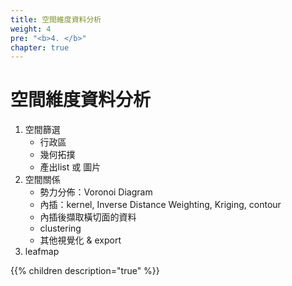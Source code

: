 ```yaml
---
title: 空間維度資料分析
weight: 4
pre: "<b>4. </b>"
chapter: true
---
```


# 空間維度資料分析


1. 空間篩選
    - 行政區
    - 幾何拓撲
    - 產出list 或 圖片
2. 空間關係
    - 勢力分佈：Voronoi Diagram
    - 內插：kernel, Inverse Distance Weighting, Kriging, contour
    - 內插後擷取橫切面的資料
    - clustering
    - 其他視覺化 & export
3. leafmap


{{% children description="true" %}}
